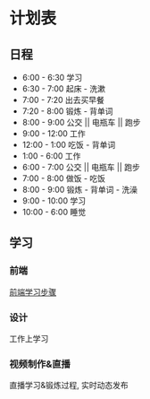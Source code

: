 # 计划表


## 日程

- 6:00 - 6:30   学习  
- 6:30 - 7:00   起床 - 洗漱  
- 7:00 - 7:20   出去买早餐  
- 7:20 - 8:00   锻炼 - 背单词  
- 8:00 - 9:00   公交 || 电瓶车 || 跑步  
- 9:00 - 12:00  工作  
- 12:00 - 1:00  吃饭 - 背单词  
- 1:00 - 6:00   工作  
- 6:00 - 7:00   公交 || 电瓶车 || 跑步  
- 7:00 - 8:00   做饭 - 吃饭  
- 8:00 - 9:00   锻炼 - 背单词 - 洗澡  
- 9:00 - 10:00  学习  
- 10:00 - 6:00  睡觉  


## 学习

### 前端

[前端学习步骤](https://www.yuque.com/fe9/basic)


### 设计

工作上学习

### 视频制作&直播

直播学习&锻炼过程, 实时动态发布
